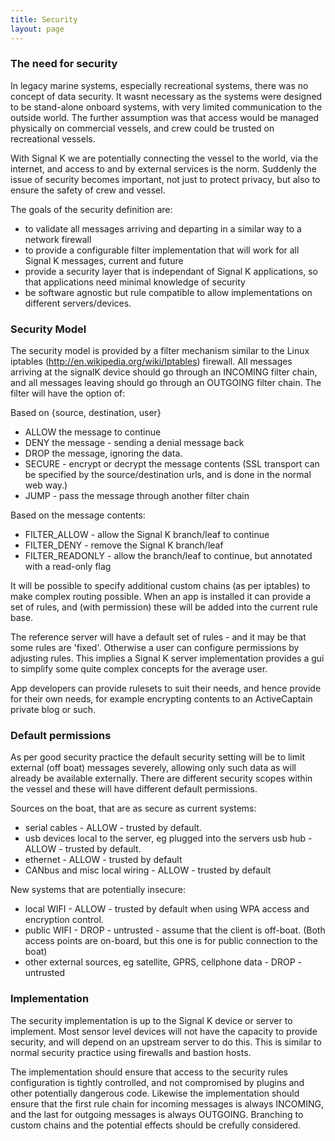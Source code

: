 ```yaml
---
title: Security
layout: page
---
```


### The need for security

In legacy marine systems, especially recreational systems, there was no concept of data security. It wasnt necessary as the systems were designed to be stand-alone onboard systems, with very limited communication to the outside world. The further assumption was that access would be managed physically on commercial vessels, and crew could be trusted on recreational vessels.

With Signal K we are potentially connecting the vessel to the world, via the internet, and access to and by external services is the norm. Suddenly the issue of security becomes important, not just to protect privacy, but also to ensure the safety of crew and vessel. 

The goals of the security definition are:

 * to validate all messages arriving and departing in a similar way to a network firewall
 * to provide a configurable filter implementation that will work for all Signal K messages, current and future
 * provide a security layer that is independant of Signal K applications, so that applications need minimal knowledge of security
 * be software agnostic but rule compatible to allow implementations on different servers/devices.

### Security Model

The security model is provided by a filter mechanism similar to the Linux iptables (http://en.wikipedia.org/wiki/Iptables) firewall. All messages arriving at the signalK device should go through an INCOMING filter chain, and all messages leaving should go through an OUTGOING filter chain. The filter will have the option of:

Based on {source, destination, user}
 * ALLOW the message to continue
 * DENY the message - sending a denial message back
 * DROP the message, ignoring the data. 
 * SECURE - encrypt or decrypt the message contents (SSL transport can be specified by the source/destination urls, and is done in the normal web  way.)
 * JUMP - pass the message through another filter chain

Based on the message contents:
 * FILTER_ALLOW - allow the Signal K branch/leaf to continue
 * FILTER_DENY - remove the Signal K branch/leaf
 * FILTER_READONLY - allow the branch/leaf to continue, but annotated with a read-only flag
 
It will be possible to specify additional custom chains (as per iptables) to make complex routing possible. When an app is installed it can provide a set of rules, and (with permission) these will be added into the current rule base.

The reference server will have a default set of rules - and it may be that some rules are 'fixed'. Otherwise a user can configure permissions by adjusting rules. This implies a Signal K server implementation provides a gui to simplify some quite complex concepts for the average user.

App developers can provide rulesets to suit their needs, and hence provide for their own needs, for example encrypting contents to an ActiveCaptain private blog or such.

### Default permissions

As per good security practice the default security setting will be to limit external (off boat) messages severely, allowing only such data as will already be available externally. There are different security scopes within the vessel and these will have different default permissions.

Sources on the boat, that are as secure as current systems:
 * serial cables - ALLOW - trusted by default.
 * usb devices local to the server, eg plugged into the servers usb hub -  ALLOW - trusted by default.
 * ethernet -  ALLOW - trusted by default
 * CANbus and misc local wiring - ALLOW -  trusted by default

New systems that are potentially insecure:
 * local WIFI - ALLOW - trusted by default when using WPA access and encryption control.
 * public WIFI - DROP - untrusted - assume that the client is off-boat. (Both access points are on-board, but this one is for public connection to the boat)
 * other external sources, eg satellite, GPRS, cellphone data - DROP - untrusted

 

### Implementation

The security implementation is up to the Signal K device or server to implement. Most sensor level devices will not have the capacity to provide security, and will depend on an upstream server to do this. This is similar to normal security practice using firewalls and bastion hosts.

The implementation should ensure that access to the security rules configuration is tightly controlled, and not compromised by plugins and other potentially dangerous code. Likewise the implementation should ensure that the first rule chain for incoming messages is always INCOMING, and the last for outgoing messages is always OUTGOING. Branching to custom chains and the potential effects should be crefully considered.

